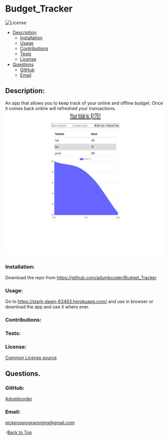  
  # Budget_Tracker 

  ![License](https://img.shields.io/static/v1?label=License&message=none&color=green)


  * [Description](#description)
    * [Installation](#installation)
    * [Usage](#usage)
    * [Contributions](#contributions)
    * [Tests](#tests)
    * [License](#license)
  * [Questions](#questions)
    * [GitHub](#github)
    * [Email](#email)
    
  ## Description:
  An app that allows you to keep track of your online and offline budget. Once it comes back online will refreshed your transactions.
  <img src="https://github.com/adumbcoder/Budget_Tracker/blob/main/screenshot/Screenshot%202021-04-05%20222540.jpg" alt="alt text" width="1000" height="460">
  ### Installation:
  Download the repo from https://github.com/adumbcoder/Budget_Tracker

  ### Usage:
  Go to https://stark-dawn-63463.herokuapp.com/ and use in browser or download the app and use it where ever.

  ### Contributions:
  

  ### Tests:
  

  ### License:

  [Common License source](https://opensource.org/licenses)
  ## Questions.
  ### GitHub:
  [Adumbcoder](https://github.com/adumbcoder)

  ### Email:
  pickensprogramming@gmail.com

  -[Back to Top](#)
